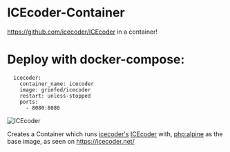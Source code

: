 # ICEcoder-Container
https://github.com/icecoder/ICEcoder in a container!

# Deploy with docker-compose:
```
  icecoder:
    container_name: icecoder
    image: griefed/icecoder
    restart: unless-stopped
    ports:
      - 8080:8080
```

![ICEcoder](https://i.imgur.com/hNjOkVK.png)

Creates a Container which runs [icecoder's](https://github.com/icecoder) [ICEcoder](https://github.com/icecoder/ICEcoder) with, [php:alpine](https://hub.docker.com/_/php) as the base image, as seen on https://icecoder.net/
